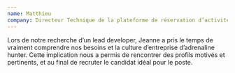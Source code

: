 ```yaml
---
name: Matthieu
company: Directeur Technique de la plateforme de réservation d’activités sportives <a href="https://www.adrenaline-hunter.com/fr-FR/">adrenaline hunter</a>
---
```


Lors de notre recherche d’un lead developer, Jeanne a pris le temps de vraiment comprendre nos besoins et la culture d’entreprise d’adrenaline hunter. Cette implication nous a permis de rencontrer des profils motivés et pertinents, et au final de recruter le candidat idéal pour le poste.